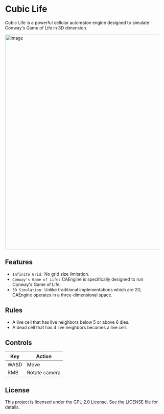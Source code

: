 # Cubic Life
Cubic Life is a powerful cellular automaton engine designed to simulate Conway's Game of Life in 3D dimension.

<img src="assets/screenshot.gif" alt="image" width="700" height="auto">

## Features
+ `Infinite Grid:` No grid size limitation.
+ `Conway's Game of Life:` CAEngine is specifically designed to run Conway's Game of Life.
+ `3D Simulation:` Unlike traditional implementations which are 2D, CAEngine operates in a three-dimensional space.
## Rules
+ A live cell that has live neighbors below 5 or above 6 dies.
+ A dead cell that has 4 live neighbors becomes a live cell.

## Controls
| Key  | Action        |
|------|---------------|
| WASD | Move          |
| RMB  | Rotate camera |

## License
This project is licensed under the GPL-2.0 License. See the LICENSE file for details.

